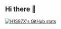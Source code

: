 ## Hi there 👋

<!--
**h1s97x/h1s97x** is a ✨ _special_ ✨ repository because its `README.md` (this file) appears on your GitHub profile.

Here are some ideas to get you started:

- 🔭 I’m currently working on ...
- 🌱 I’m currently learning ...
- 👯 I’m looking to collaborate on ...
- 🤔 I’m looking for help with ...
- 💬 Ask me about ...
- 📫 How to reach me: ...
- 😄 Pronouns: ...
- ⚡ Fun fact: ...
-->
[![H1S97X's GitHub stats](https://github-readme-stats.vercel.app/api?username=h1s97x)](https://github.com/anuraghazra/github-readme-stats)
